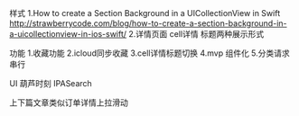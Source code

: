 样式
1.How to create a Section Background in a UICollectionView in Swift
http://strawberrycode.com/blog/how-to-create-a-section-background-in-a-uicollectionview-in-ios-swift/
2.详情页面  cell详情 标题两种展示形式

功能
1.收藏功能
2.icloud同步收藏
3.cell详情标题切换
4.mvp 组件化
5.分类请求串行

UI
葫芦时刻
IPASearch

上下篇文章类似订单详情上拉滑动
